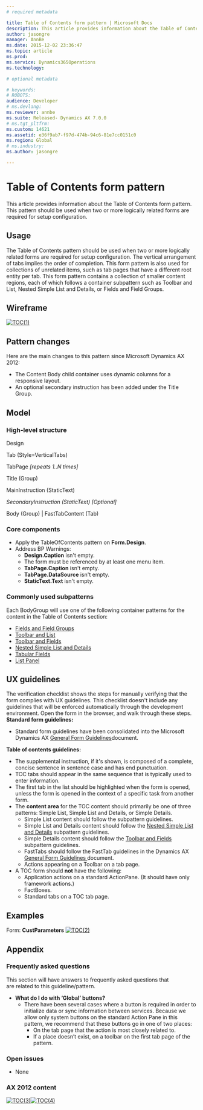 ```yaml
---
# required metadata

title: Table of Contents form pattern | Microsoft Docs
description: This article provides information about the Table of Contents form pattern. This pattern should be used when two or more logically related forms are required for setup configuration. 
author: jasongre
manager: AnnBe
ms.date: 2015-12-02 23:36:47
ms.topic: article
ms.prod: 
ms.service: Dynamics365Operations
ms.technology: 

# optional metadata

# keywords: 
# ROBOTS: 
audience: Developer
# ms.devlang: 
ms.reviewer: annbe
ms.suite: Released- Dynamics AX 7.0.0
# ms.tgt_pltfrm: 
ms.custom: 14621
ms.assetid: e36f9ab7-f97d-474b-94c6-81e7cc0151c0
ms.region: Global
# ms.industry: 
ms.author: jasongre

---
```


# Table of Contents form pattern

This article provides information about the Table of Contents form pattern. This pattern should be used when two or more logically related forms are required for setup configuration. 

Usage
-----

The Table of Contents pattern should be used when two or more logically related forms are required for setup configuration. The vertical arrangement of tabs implies the order of completion. This form pattern is also used for collections of unrelated items, such as tab pages that have a different root entity per tab. This form pattern contains a collection of smaller content regions, each of which follows a container subpattern such as Toolbar and List, Nested Simple List and Details, or Fields and Field Groups.

## Wireframe
[![TOC(1)](./media/toc1.png)](./media/toc1.png)

## Pattern changes
Here are the main changes to this pattern since Microsoft Dynamics AX 2012:

-   The Content Body child container uses dynamic columns for a responsive layout.
-   An optional secondary instruction has been added under the Title Group.

## Model
### High-level structure

Design

Tab (Style=VerticalTabs)

TabPage *\[repeats 1..N times\]*

Title (Group)

MainInstruction (StaticText)

*SecondaryInstruction (StaticText) \[Optional\]*

Body (Group) | FastTabContent (Tab)

### Core components

-   Apply the TableOfContents pattern on **Form.Design**.
-   Address BP Warnings:
    -   **Design.Caption** isn't empty.
    -   The form must be referenced by at least one menu item.
    -   **TabPage.Caption** isn't empty.
    -   **TabPage.DataSource** isn't empty.
    -   **StaticText.Text** isn't empty.

### Commonly used subpatterns

Each BodyGroup will use one of the following container patterns for the content in the Table of Contents section:

-   [Fields and Field Groups](https://docs.microsoft.com/en-us/dynamics365/operations/dev-itpro/user-interface/fields-and-field-groups-subpattern)
-   [Toolbar and List](https://docs.microsoft.com/en-us/dynamics365/operations/dev-itpro/user-interface/toolbar-and-list-subpattern)
-   [Toolbar and Fields](https://docs.microsoft.com/en-us/dynamics365/operations/dev-itpro/user-interface/toolbar-and-fields-subpattern)
-   [Nested Simple List and Details](https://docs.microsoft.com/en-us/dynamics365/operations/dev-itpro/user-interface/nested-simple-list-and-details-subpattern)
-   [Tabular Fields](https://docs.microsoft.com/en-us/dynamics365/operations/dev-itpro/user-interface/tabular-fields-subpattern)
-   [List Panel](https://docs.microsoft.com/en-us/dynamics365/operations/dev-itpro/user-interface/list-panel-subpattern)

## UX guidelines
The verification checklist shows the steps for manually verifying that the form complies with UX guidelines. This checklist doesn't include any guidelines that will be enforced automatically through the development environment. Open the form in the browser, and walk through these steps. **Standard form guidelines:**

-   Standard form guidelines have been consolidated into the Microsoft Dynamics AX [General Form Guidelines](https://docs.microsoft.com/en-us/dynamics365/operations/dev-itpro/user-interface/general-form-guidelines)document.

**Table of contents guidelines:**

-   The supplemental instruction, if it's shown, is composed of a complete, concise sentence in sentence case and has end punctuation.
-   TOC tabs should appear in the same sequence that is typically used to enter information.
-   The first tab in the list should be highlighted when the form is opened, unless the form is opened in the context of a specific task from another form.
-   The **content area** for the TOC content should primarily be one of three patterns: Simple List, Simple List and Details, or Simple Details.
    -   Simple List content should follow the subpattern guidelines.
    -   Simple List and Details content should follow the [Nested Simple List and Details](https://docs.microsoft.com/en-us/dynamics365/operations/dev-itpro/user-interface/nested-simple-list-and-details-subpattern) subpattern guidelines.
    -   Simple Details content should follow the [Toolbar and Fields](https://docs.microsoft.com/en-us/dynamics365/operations/dev-itpro/user-interface/toolbar-and-fields-subpattern) subpattern guidelines.
    -   FastTabs should follow the FastTab guidelines in the Dynamics AX [General Form Guidelines ](https://docs.microsoft.com/en-us/dynamics365/operations/dev-itpro/user-interface/general-form-guidelines)document.
    -   Actions appearing on a Toolbar on a tab page.
-   A TOC form should **not** have the following:
    -   Application actions on a standard ActionPane. (It should have only framework actions.)
    -   FactBoxes.
    -   Standard tabs on a TOC tab page.

## Examples
Form: **CustParameters** [![TOC(2)](./media/toc2.png)](./media/toc2.png)

## Appendix
### Frequently asked questions

This section will have answers to frequently asked questions that are related to this guideline/pattern.

-   **What do I do with ‘Global’ buttons?**
    -   There have been several cases where a button is required in order to initialize data or sync information between services. Because we allow only system buttons on the standard Action Pane in this pattern, we recommend that these buttons go in one of two places:
        -   On the tab page that the action is most closely related to.
        -   If a place doesn’t exist, on a toolbar on the first tab page of the pattern.

### Open issues

-   None

### AX 2012 content

[![TOC(3)](./media/toc3.png)](./media/toc3.png)[![TOC(4)](./media/toc4.png)](./media/toc4.png)

